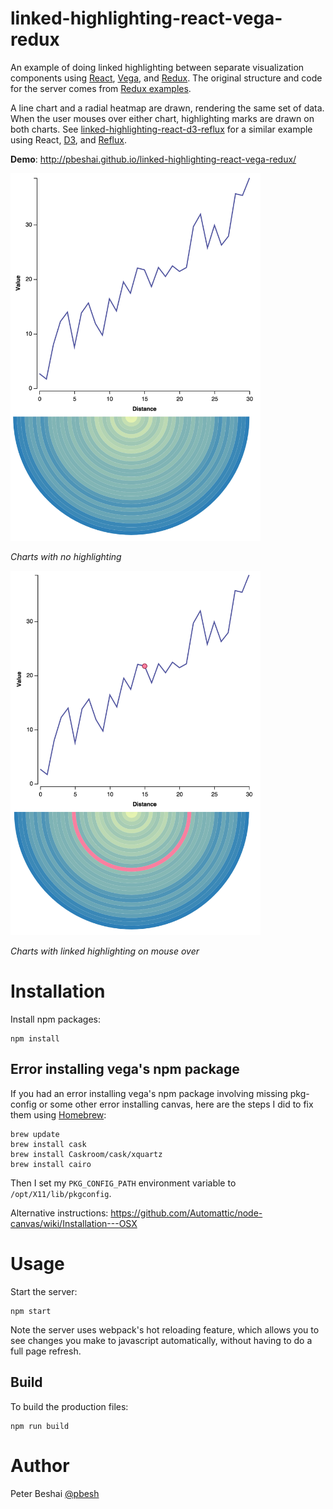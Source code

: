 # linked-highlighting-react-vega-redux
An example of doing linked highlighting between separate visualization components using [React](https://facebook.github.io/react/), [Vega](http://vega.github.io/), and [Redux](http://rackt.org/redux/). The original structure and code for the server comes from [Redux examples](https://github.com/rackt/redux/tree/master/examples/todomvc).

A line chart and a radial heatmap are drawn, rendering the same set of data. When the user mouses over either chart, highlighting marks are drawn on both charts. See [linked-highlighting-react-d3-reflux](https://github.com/pbeshai/linked-highlighting-react-d3-reflux) for a similar example using React, [D3](http://d3js.org/), and [Reflux](https://github.com/reflux/refluxjs).

**Demo**: http://pbeshai.github.io/linked-highlighting-react-vega-redux/

<img src='img/chart.png' width='400' />

*Charts with no highlighting*

<img src='img/chart_highlight.png' width='400' />

*Charts with linked highlighting on mouse over*

# Installation
Install npm packages:
```
npm install
```

## Error installing vega's npm package
If you had an error installing vega's npm package involving missing pkg-config or some other error installing canvas, here are the steps I did to fix them using [Homebrew](http://brew.sh/):

```
brew update
brew install cask
brew install Caskroom/cask/xquartz
brew install cairo
```

Then I set my `PKG_CONFIG_PATH` environment variable to `/opt/X11/lib/pkgconfig`.

Alternative instructions: https://github.com/Automattic/node-canvas/wiki/Installation---OSX

# Usage
Start the server:
```
npm start
```

Note the server uses webpack's hot reloading feature, which allows you to see changes you make to javascript automatically, without having to do a full page refresh.

## Build
To build the production files:
```
npm run build
```

# Author
Peter Beshai [@pbesh](http://twitter.com/pbesh)

